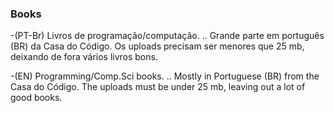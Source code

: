 ### Books
-(PT-Br) Livros de programação/computação. ..
Grande parte em português (BR) da Casa do Código. Os uploads precisam ser menores que 25 mb, deixando de fora vários livros bons. 

-(EN) Programming/Comp.Sci books. ..
Mostly in Portuguese (BR) from the Casa do Código. The uploads must be under 25 mb, leaving out a lot of good books.
